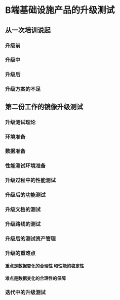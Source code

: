 # B端基础设施产品的升级测试



## 从一次培训说起

### 升级前

### 升级中

### 升级后

### 升级方案的不足



## 第二份工作的镜像升级测试

### 升级测试理论

### 环境准备

### 数据准备

### 性能测试环境准备

### 升级过程中的性能测试

### 升级后的功能测试

### 升级文档的测试

### 升级路线的测试

### 升级后的测试资产管理

### 升级的重难点

#### 重点是数据变化的合理性 和性能的稳定性

#### 难点是数据变化的合理性的保障

### 迭代中的升级测试





